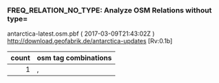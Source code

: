  
### FREQ_RELATION_NO_TYPE: Analyze OSM Relations without type= 
antarctica-latest.osm.pbf ( 2017-03-09T21:43:02Z ) http://download.geofabrik.de/antarctica-updates [Rv:0.1b]
 
|  count  |  osm tag combinations 
|  -----: | :---------------------------
|      1  |  , 
 
